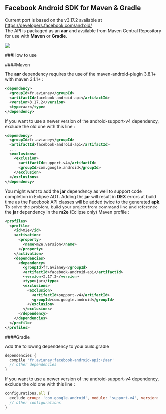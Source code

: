 ## Facebook Android SDK for Maven & Gradle

Current port is based on the v3.17.2 available at https://developers.facebook.com/android/  
The API is packaged as an **aar** and available from Maven Central Repository for use with **Maven** or **Gradle**.  

[![](https://coinbase.com/assets/buttons/donation_large-6ec72b1a9eec516944e50a22aca7db35.png)](https://coinbase.com/checkouts/0c34d3ca1be50e54a20bc83446b4db00)

###How to use

####Maven

The **aar** dependency requires the use of the maven-android-plugin 3.8.1+ with maven 3.1.1+ :

```xml
<dependency>
  <groupId>fr.avianey</groupId>
  <artifactId>facebook-android-api</artifactId>
  <version>3.17.2</version>
  <type>aar</type>
</dependency>
```

If you want to use a newer version of the android-support-v4 dependency, exclude the old one with this line :    

```xml
<dependency>
  <groupId>fr.avianey</groupId>
  <artifactId>facebook-android-api</artifactId>
  ...
  <exclusions>
    <exclusion>
      <artifactId>support-v4</artifactId>
      <groupId>com.google.android</groupId>
    </exclusion>
  </exclusions>
</dependency>
```

You might want to add the **jar** dependency as well to support code completion in Eclipse ADT. Adding the **jar** will result in **DEX** errors at build time as the Facebook API classes will be added twice to the generated **apk**. To solve the problem, build your project from command line and reference the **jar** dependency in the **m2e** (Eclipse only) Maven profile :  

```xml
<profiles>
  <profile>
    <id>m2e</id>
    <activation>
      <property>
        <name>m2e.version</name>
      </property>
    </activation>
    <dependencies>
      <dependency>
        <groupId>fr.avianey</groupId>
        <artifactId>facebook-android-api</artifactId>
        <version>3.17.2</version>
        <type>jar</type>
        <exclusions>
          <exclusion>
            <artifactId>support-v4</artifactId>
            <groupId>com.google.android</groupId>
          </exclusion>
        </exclusions>
      </dependency>
    </dependencies>
  </profile>
</profiles>
```

####Gradle

Add the following dependency to your build.gradle

```javascript
dependencies {
  compile 'fr.avianey:facebook-android-api:+@aar'
  // other dependencies
}
```

If you want to use a newer version of the android-support-v4 dependency, exclude the old one with this line :  

```javascript
configurations.all {
  exclude group: 'com.google.android', module: 'support-v4', version: 'r7'
  // other configurations
}
```

